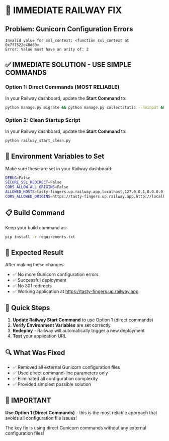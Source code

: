 # 🚨 IMMEDIATE RAILWAY FIX

## **Problem**: Gunicorn Configuration Errors
```
Invalid value for ssl_context: <function ssl_context at 0x7f7522e48d60>
Error: Value must have an arity of: 2
```

## ✅ **IMMEDIATE SOLUTION - USE SIMPLE COMMANDS**

### **Option 1: Direct Commands (MOST RELIABLE)**

In your Railway dashboard, update the **Start Command** to:

```bash
python manage.py migrate && python manage.py collectstatic --noinput && python manage.py add_sample_data && gunicorn backend.wsgi --bind 0.0.0.0:3000 --workers 1 --timeout 120 --log-level info
```

### **Option 2: Clean Startup Script**

In your Railway dashboard, update the **Start Command** to:

```bash
python railway_start_clean.py
```

## 🔧 **Environment Variables to Set**

Make sure these are set in your Railway dashboard:

```bash
DEBUG=False
SECURE_SSL_REDIRECT=False
CORS_ALLOW_ALL_ORIGINS=False
ALLOWED_HOSTS=tasty-fingers.up.railway.app,localhost,127.0.0.1,0.0.0.0
CORS_ALLOWED_ORIGINS=https://tasty-fingers.up.railway.app,http://localhost:3000
```

## 📋 **Build Command**

Keep your build command as:
```bash
pip install -r requirements.txt
```

## 🎯 **Expected Result**

After making these changes:
- ✅ No more Gunicorn configuration errors
- ✅ Successful deployment
- ✅ No 301 redirects
- ✅ Working application at https://tasty-fingers.up.railway.app

## 🚀 **Quick Steps**

1. **Update Railway Start Command** to use Option 1 (direct commands)
2. **Verify Environment Variables** are set correctly
3. **Redeploy** - Railway will automatically trigger a new deployment
4. **Test** your application URL

## 🔍 **What Was Fixed**

- ✅ Removed all external Gunicorn configuration files
- ✅ Used direct command-line parameters only
- ✅ Eliminated all configuration complexity
- ✅ Provided simplest possible solution

## 🚨 **IMPORTANT**

**Use Option 1 (Direct Commands)** - this is the most reliable approach that avoids all configuration file issues!

The key fix is using direct Gunicorn commands without any external configuration files!
